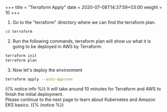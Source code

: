 +++
title = "Terraform Apply"
date = 2020-07-08T14:37:59+03:00
weight = 10
+++

1. Go to the "terraform" directory where we can find the terraform plan.

```bash
cd terraform
```

2. Run the following commands, terraform plan will show us what it is going to be deployed in AWS by Terraform:
```bash
terraform init
terraform plan
```


3. Now let's deploy the environment
```bash
terraform apply --auto-approve
```

{{% notice info %}}
It will take around 10 minutes for Terraform and AWS to finish the initial deployment.  
Please continue to the next page to learn about Kubernetes and Amazon EKS basics.
{{% /notice %}}

